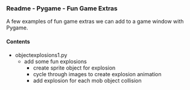 ### Readme - Pygame - Fun Game Extras

A few examples of fun game extras we can add to a game window with Pygame.

#### Contents
* objectexplosions1.py
  * add some fun explosions
    * create sprite object for explosion
    * cycle through images to create explosion animation
    * add explosion for each mob object collision
